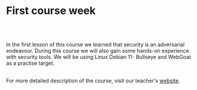 # First course week
<br></br>

In the first lesson of this course we learned that security is an adversarial endeavour. During this course we will also gain some hands-on experience with security tools. We will be using Linux Debian 11- Bullseye and WebGoat as a practise target.
<br></br>

For more detailed description of the course, visit our teacher's [website](https://terokarvinen.com/2021/data-security-2022p3-ict4tf022-3008/). 
